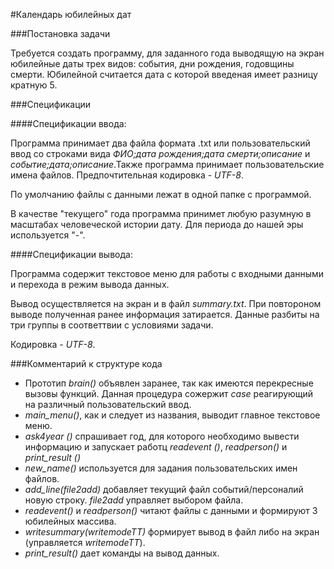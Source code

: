 #Календарь юбилейных дат

###Постановка задачи

Требуется создать программу, для заданного года выводящую на экран юбилейные даты трех видов: события, дни рождения, годовщины смерти. Юбилейной считается дата с которой введеная имеет разницу кратную 5.

###Спецификации

####Спецификации ввода:

Программа принимает два файла формата .txt или пользовательский ввод со строками вида *ФИО;дата рождения;дата смерти;описание* и *событие;дата;описание*.Также программа принимает пользовательские имена файлов. Предпочтительная кодировка - *UTF-8*.

По умолчанию файлы с данными лежат в одной папке с программой.

В качестве "текущего" года программа принимет любую разумную в масштабах человеческой истории дату. Для периода до нашей эры используется "-".

####Спецификации вывода:

Программа содержит текстовое меню для работы с входными данными и перехода в режим вывода данных.

Вывод осуществляется на экран и в файл *summary.txt*. При повтороном выводе полученная ранее информация затирается. Данные разбиты на три группы в соответтвии с условиями задачи.

Кодировка - *UTF-8*.

###Комментарий к структуре кода

- Прототип *brain()* объявлен заранее, так как имеются перекресные вызовы функций. Данная процедура сожержит *case* реагирующий на различный пользовательский ввод.
- *main_menu()*, как и следует из названия, выводит главное текстовое меню.
- *ask4year ()* спрашивает год, для которого необходимо вывести информацию и запускает работц *readevent ()*, *readperson()* и *print_result ()*
- *new_name()* используется для задания пользовательских имен файлов.
- *add_line(file2add)* добавляет текущий файл событий/персоналий новую строку. *file2add* управляет выбором файла.
- *readevent()* и *readperson()* читают файлы с данными и формируют 3 юбилейных массива.
- *writesummary(writemodeTT)* формирует вывод в файл либо на экран (управляется *writemodeTT*).
- *print_result()* дает команды на вывод данных.
